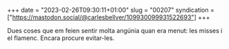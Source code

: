 +++
date = "2023-02-26T09:30:11+01:00"
slug = "00207"
syndication = ["https://mastodon.social/@carlesbellver/109930099931522693"]
+++

Dues coses que em feien sentir molta angúnia quan era menut: les misses i el flamenc. Encara procure evitar-les.
